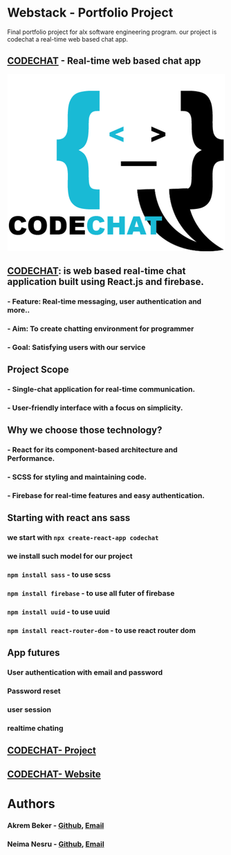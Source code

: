 # Webstack - Portfolio Project
Final portfolio project for alx software engineering program. our project is codechat a real-time web based chat app.

## [CODECHAT](https://github.com/Abualiy/Portfolio/tree/main/codechat) - Real-time web based chat app

[<img src="codechat/src/asset/logo.png">](https://github.com/Abualiy/Portfolio/tree/main/codechat)

## [CODECHAT](https://github.com/Abualiy/Portfolio/tree/main/codechat):  is web based real-time chat application built using React.js and firebase. 
### - Feature: Real-time messaging, user authentication and more..
### - Aim: To create chatting environment for programmer
### - Goal: Satisfying users with our service


## Project Scope
### - Single-chat application for real-time communication.
### - User-friendly interface with a focus on simplicity.


## Why we choose those technology?

### - React for its component-based architecture and Performance.
### - SCSS for styling and maintaining code.
### - Firebase for real-time features and easy authentication.


## Starting with react ans sass
### we start with `npx create-react-app codechat`
### we install such model for our project

### `npm install sass` - to use scss
### `npm install firebase` - to use all futer of firebase
### `npm install uuid` - to use uuid
### `npm install react-router-dom` - to use react router dom

## App futures  
### User authentication with email and password
### Password reset 
### user session
### realtime chating

## [CODECHAT- Project ](https://github.com/Abualiy/Portfolio/codechat)
## [CODECHAT- Website ](https://codechats.netlify.app/)


# Authors
### Akrem Beker - [Github](https://github.com/Abualiy), [Email](akremmuktar332@gmail.com)
### Neima Nesru - [Github](https://github.com/Nemuuuu), [Email](neimanesru34@gmail.com)



